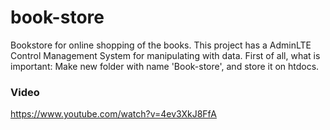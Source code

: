 # book-store
Bookstore for online shopping of the books. This project has a AdminLTE Control Management System for manipulating with data.
First of all, what is important: Make new folder with name 'Book-store', and store it on htdocs.


### Video

https://www.youtube.com/watch?v=4ev3XkJ8FfA

